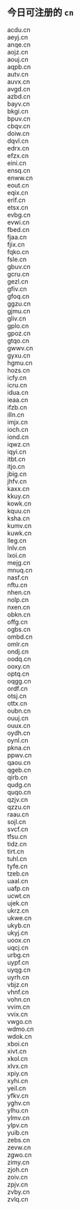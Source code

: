 
## 今日可注册的 `cn`
>
acdu.cn   
aeyj.cn   
anqe.cn   
aojz.cn   
aouj.cn   
aqpb.cn   
autv.cn   
auvx.cn   
avgd.cn   
azbd.cn   
bayv.cn   
bkgi.cn   
bpuv.cn   
cbqv.cn   
doiw.cn   
dqvl.cn   
edrx.cn   
efzx.cn   
eini.cn   
ensq.cn   
enww.cn   
eout.cn   
eqix.cn   
erif.cn   
etsx.cn   
evbg.cn   
evwi.cn   
fbed.cn   
fjaa.cn   
fjix.cn   
fqko.cn   
fsle.cn   
gbuv.cn   
gcru.cn   
gezl.cn   
gfiv.cn   
gfoq.cn   
ggzu.cn   
gjmu.cn   
gliv.cn   
gplo.cn   
gpoz.cn   
gtqo.cn   
gwwv.cn   
gyxu.cn   
hgmu.cn   
hozs.cn   
icfy.cn   
icru.cn   
idua.cn   
ieaa.cn   
ifzb.cn   
illn.cn   
imjx.cn   
ioch.cn   
iond.cn   
iqwz.cn   
iqyi.cn   
itbt.cn   
itjo.cn   
jbig.cn   
jhfv.cn   
kaxx.cn   
kkuy.cn   
kowk.cn   
kquu.cn   
ksha.cn   
kumv.cn   
kuwk.cn   
lleg.cn   
lnlv.cn   
lxoi.cn   
mejg.cn   
mnuq.cn   
nasf.cn   
nftu.cn   
nhen.cn   
nolp.cn   
nxen.cn   
obkn.cn   
offg.cn   
ogbs.cn   
ombd.cn   
omlr.cn   
ondj.cn   
oodq.cn   
ooxy.cn   
optq.cn   
oqgg.cn   
ordf.cn   
otsj.cn   
ottx.cn   
oubn.cn   
ouuj.cn   
ouux.cn   
oydh.cn   
oynl.cn   
pkna.cn   
ppwv.cn   
qaou.cn   
qgeb.cn   
qirb.cn   
qudg.cn   
quqo.cn   
qzjv.cn   
qzzu.cn   
raau.cn   
sojl.cn   
svcf.cn   
tfsu.cn   
tidz.cn   
tirt.cn   
tuhl.cn   
tyfe.cn   
tzeb.cn   
uaal.cn   
uafp.cn   
ucwt.cn   
ujek.cn   
ukrz.cn   
ukwe.cn   
ukyb.cn   
ukyj.cn   
uoox.cn   
uqcj.cn   
urbg.cn   
uypf.cn   
uyqg.cn   
uyrh.cn   
vbjz.cn   
vhnf.cn   
vohn.cn   
vvim.cn   
vvix.cn   
vwgo.cn   
wdmo.cn   
wdok.cn   
xboi.cn   
xivt.cn   
xkol.cn   
xlvx.cn   
xpiy.cn   
xyhi.cn   
yeil.cn   
yfkv.cn   
yghv.cn   
ylhu.cn   
ylmv.cn   
ylpv.cn   
yuib.cn   
zebs.cn   
zevw.cn   
zgwo.cn   
zimy.cn   
zjoh.cn   
zoiv.cn   
zpjv.cn   
zvby.cn   
zvlq.cn   

